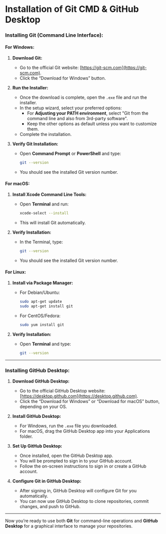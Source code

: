 # Installation of Git CMD & GitHub Desktop

### **Installing Git (Command Line Interface):**

#### For Windows:
1. **Download Git:**
   - Go to the official Git website: [https://git-scm.com](https://git-scm.com).
   - Click the “Download for Windows” button.

2. **Run the Installer:**
   - Once the download is complete, open the `.exe` file and run the installer.
   - In the setup wizard, select your preferred options:
     - For **Adjusting your PATH environment**, select "Git from the command line and also from 3rd-party software".
     - Keep the other options as default unless you want to customize them.
   - Complete the installation.

3. **Verify Git Installation:**
   - Open **Command Prompt** or **PowerShell** and type:
     ```bash
     git --version
     ```
   - You should see the installed Git version number.

#### For macOS:
1. **Install Xcode Command Line Tools:**
   - Open **Terminal** and run:
     ```bash
     xcode-select --install
     ```
   - This will install Git automatically.

2. **Verify Installation:**
   - In the Terminal, type:
     ```bash
     git --version
     ```
   - You should see the installed Git version number.

#### For Linux:
1. **Install via Package Manager:**
   - For Debian/Ubuntu:
     ```bash
     sudo apt-get update
     sudo apt-get install git
     ```
   - For CentOS/Fedora:
     ```bash
     sudo yum install git
     ```

2. **Verify Installation:**
   - Open **Terminal** and type:
     ```bash
     git --version
     ```

---

### **Installing GitHub Desktop:**

1. **Download GitHub Desktop:**
   - Go to the official GitHub Desktop website: [https://desktop.github.com](https://desktop.github.com).
   - Click the “Download for Windows” or “Download for macOS” button, depending on your OS.

2. **Install GitHub Desktop:**
   - For Windows, run the `.exe` file you downloaded.
   - For macOS, drag the GitHub Desktop app into your Applications folder.

3. **Set Up GitHub Desktop:**
   - Once installed, open the GitHub Desktop app.
   - You will be prompted to sign in to your GitHub account.
   - Follow the on-screen instructions to sign in or create a GitHub account.

4. **Configure Git in GitHub Desktop:**
   - After signing in, GitHub Desktop will configure Git for you automatically.
   - You can now use GitHub Desktop to clone repositories, commit changes, and push to GitHub.

---

Now you’re ready to use both **Git** for command-line operations and **GitHub Desktop** for a graphical interface to manage your repositories.
